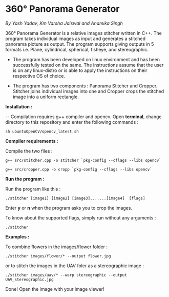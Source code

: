 360° Panorama Generator
=======================

*By Yash Yadav, Km Varsha Jaiswal and Anamika Singh*

360° Panorama Generator is a relative images stitcher written in C++. The program takes individual images as input and generates a stitched panorama picture as output. The program supports giving outputs in 5 formats i.e. Plane, cylindrical, spherical, fisheye, and stereographic.

- The program has been developed on linux environment and has been successfully tested on the same. The instructions assume that the user is on any linux-distro or is able to apply the instructions on their respective OS of choice.

- The program has two components : Panorama Stitcher and Cropper. Stitcher joins individual images into one and Cropper crops the stitched image into a uniform rectangle.


**Installation :**

-- Compilation requires g++ compiler and opencv. Open **terminal**, change directory to this repository and enter the following commands :  

	sh ubuntuOpenCV/opencv_latest.sh

**Compiler requirements :**

Compile the two files :

	g++ src/stitcher.cpp -o stitcher `pkg-config --cflags --libs opencv`

	g++ src/cropper.cpp -o cropp `pkg-config --cflags --libs opencv`

**Run the program :**

Run the program like this :  

	./stitcher [image1] [image2] [image3].......[image4]  [flags]

Enter **y** or **n** when the program asks you to crop the images.

To know about the supported flags, simply run without any arguments :  

	./stitcher

**Examples :**   

To combine flowers in the images/flower folder :  
	
	./stitcher images/flower/* --output flower.jpg

or to stitch the images in the UAV foler as a stereographic image :  
	
	./stitcher images/uav/* --warp stereographic --output UAV_stereographic.jpg


Done! Open the image with your image viewer!
